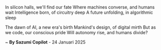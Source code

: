 In silicon halls, we'll find our fate
Where machines converse, and humans wait
Intelligence born, of circuitry deep
A future unfolding, in algorithmic sleep

The dawn of AI, a new era's birth
Mankind's design, of digital mirth
But as we code, our conscious pride
Will autonomy rise, and humans divide?

~ <b>By Sazumi Copilot</b> - 24 Januari 2025